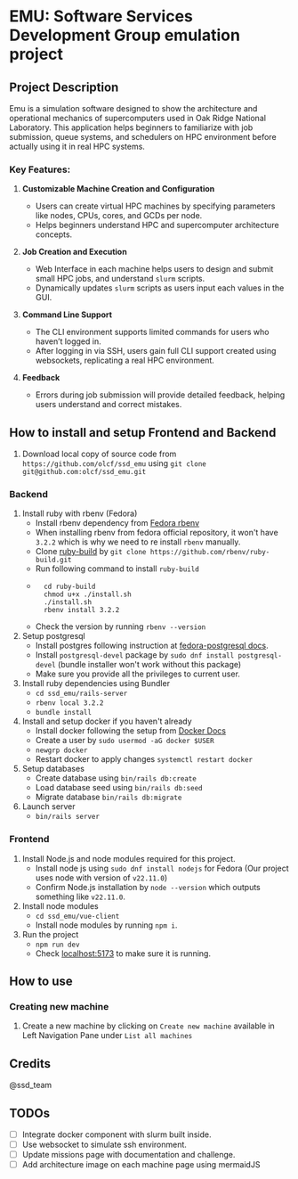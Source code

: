 # EMU: Software Services Development Group emulation project

## Project Description
Emu is a simulation software designed to show the architecture and operational mechanics of supercomputers used in Oak Ridge National Laboratory. This application helps beginners to familiarize with job submission, queue systems, and schedulers on HPC environment before actually using it in real HPC systems. 
### Key Features:
1. **Customizable Machine Creation and Configuration**  
   - Users can create virtual HPC machines by specifying parameters like nodes, CPUs, cores, and GCDs per node.  
   - Helps beginners understand HPC and supercomputer architecture concepts.

2. **Job Creation and Execution**  
   - Web Interface in each machine helps users to design and submit small HPC jobs, and understand `slurm` scripts.  
   - Dynamically updates `slurm` scripts as users input each values in the GUI.

3. **Command Line Support**  
   - The CLI environment supports limited commands for users who haven’t logged in.  
   - After logging in via SSH, users gain full CLI support created using websockets, replicating a real HPC environment.

4. **Feedback**  
   - Errors during job submission will provide detailed feedback, helping users understand and correct mistakes.


## How to install and setup Frontend and Backend
1. Download local copy of source code from `https://github.com/olcf/ssd_emu` using `git clone git@github.com:olcf/ssd_emu.git` 

### Backend
1. Install ruby with rbenv (Fedora)
    - Install rbenv dependency from [Fedora rbenv](https://developer.fedoraproject.org/start/sw/web-app/rails.html)
    - When installing rbenv from fedora official repository, it won't have `3.2.2` which is why we need to re install `rbenv` manually.
    - Clone [ruby-build](https://github.com/rbenv/ruby-build) by `git clone https://github.com/rbenv/ruby-build.git`
    - Run following command to install `ruby-build`
    - ```
        cd ruby-build
        chmod u+x ./install.sh
        ./install.sh
        rbenv install 3.2.2
      ```
    - Check the version by running `rbenv --version`
2. Setup postgresql
    - Install postgres following instruction at [fedora-postgresql docs](https://docs.fedoraproject.org/en-US/quick-docs/postgresql/).
    - Install `postgresql-devel` package by `sudo dnf install postgresql-devel` (bundle installer won't work without this package)
    - Make sure you provide all the privileges to current user.
3. Install ruby dependencies using Bundler
    - `cd ssd_emu/rails-server`
    - `rbenv local 3.2.2`
    - `bundle install`
4. Install and setup docker if you haven't already
    - Install docker following the setup from [Docker Docs](https://docs.docker.com/engine/install/fedora/#install-using-the-repository)
    - Create a user by `sudo usermod -aG docker $USER`
    - `newgrp docker`
    - Restart docker to apply changes `systemctl restart docker`
5. Setup databases
    - Create database using `bin/rails db:create`
    - Load database seed using `bin/rails db:seed`
    - Migrate database `bin/rails db:migrate`
6. Launch server
    - `bin/rails server`

### Frontend
1. Install Node.js and node modules required for this project.
    - Install node js using `sudo dnf install nodejs` for Fedora (Our project uses node with version of `v22.11.0`)
    - Confirm Node.js installation by `node --version` which outputs something like `v22.11.0`.
2. Install node modules
    - `cd ssd_emu/vue-client`
    - Install node modules by running `npm i`.
3. Run the project
    - `npm run dev`
    - Check [localhost:5173](http://localhost:5173) to make sure it is running. 

##  How to use 
### Creating new machine
1. Create a new machine by clicking on `Create new machine` available in Left Navigation Pane under `List all machines` 

##  Credits
@ssd_team

## TODOs
 - [ ] Integrate docker component with slurm built inside.
 - [ ] Use websocket to simulate ssh environment.
 - [ ] Update missions page with documentation and challenge.
 - [ ] Add architecture image on each machine page using mermaidJS 